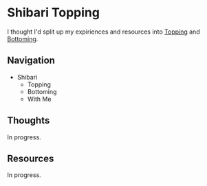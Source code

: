 # Shibari Topping

I thought I'd split up my expiriences and resources into [Topping](/shibari/top) and [Bottoming](/shibari/bottom).

## Navigation

- Shibari
  - Topping
  - Bottoming
  - With Me
 
## Thoughts

In progress.

## Resources

In progress.

